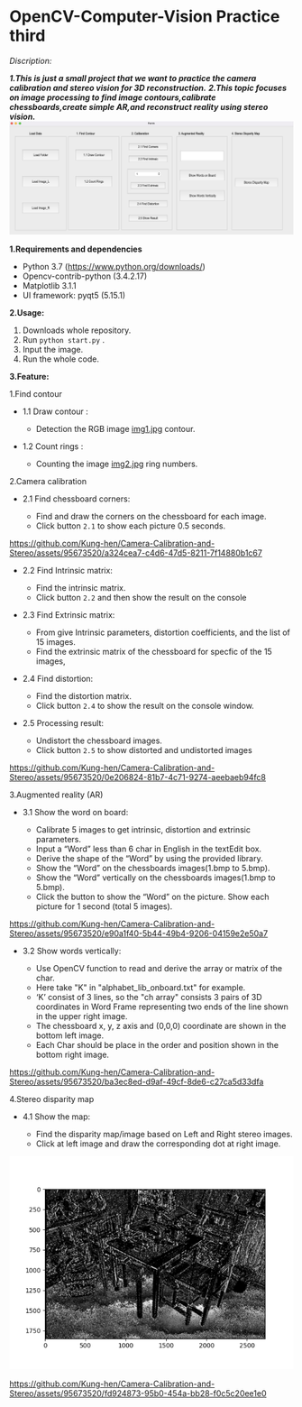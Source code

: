 # OpenCV-Computer-Vision Practice third


*Discription:*

***1.This is just a small project that we want to practice the camera calibration and stereo vision for 3D reconstruction.***
***2.This topic focuses on image processing to find image contours,calibrate chessboards,create simple AR,and reconstruct reality using stereo vision.***
![image](GUI.png)


**1.Requirements and dependencies**
  * Python 3.7 (https://www.python.org/downloads/)
  * Opencv-contrib-python (3.4.2.17)
  * Matplotlib 3.1.1
  * UI framework: pyqt5 (5.15.1)

**2.Usage:**

1. Downloads whole repository.
2. Run `python start.py` .
3. Input the image.
4. Run the whole code.

**3.Feature:**

1.Find contour

* 1.1 Draw contour :
  
    * Detection the RGB image [img1.jpg](Q1_Image/img1.jpg) contour.
      
* 1.2 Count rings :
  
    * Counting the image [img2.jpg](Q1_Image/img2.jpg) ring numbers.

2.Camera calibration

* 2.1 Find chessboard corners:
  
   * Find and draw the corners on the chessboard for each image.
   * Click button `2.1` to show each picture 0.5 seconds.

https://github.com/Kung-hen/Camera-Calibration-and-Stereo/assets/95673520/a324cea7-c4d6-47d5-8211-7f14880b1c67

* 2.2 Find Intrinsic matrix:
  
   * Find the intrinsic matrix.
   * Click button `2.2` and then show the result on the console 

* 2.3 Find Extrinsic matrix:
  
   * From give Intrinsic parameters, distortion coefficients, and the list of 15 images.
   * Find the extrinsic matrix of the chessboard for specfic of the 15 images, 

* 2.4 Find distortion:
  
   * Find the distortion matrix.
   * Click button `2.4` to show the result on the console window.

* 2.5 Processing result:
   
   * Undistort the chessboard images.
   * Click button `2.5` to show distorted and undistorted images


https://github.com/Kung-hen/Camera-Calibration-and-Stereo/assets/95673520/0e206824-81b7-4c71-9274-aeebaeb94fc8

3.Augmented reality (AR)

* 3.1 Show the word on board:
  
   * Calibrate 5 images to get intrinsic, distortion and extrinsic parameters.
   * Input a “Word” less than 6 char in English in the textEdit box.
   * Derive the shape of the “Word” by using the provided library.
   * Show the “Word” on the chessboards images(1.bmp to 5.bmp).
   * Show the “Word” vertically on the chessboards images(1.bmp to 5.bmp).
   * Click the button to show the “Word” on the picture. Show each picture for 1 second (total 5 images).

https://github.com/Kung-hen/Camera-Calibration-and-Stereo/assets/95673520/e90a1f40-5b44-49b4-9206-04159e2e50a7

* 3.2 Show words vertically:
  
   * Use OpenCV function to read and derive the array or matrix of the char.
   * Here take "K" in "alphabet_lib_onboard.txt" for example.
   * ‘K’ consist of 3 lines, so the "ch array" consists 3 pairs of 3D coordinates in Word Frame representing two ends of the line shown in the upper right image.
   * The chessboard x, y, z axis and (0,0,0) coordinate are shown in the bottom left image.
   * Each Char should be place in the order and position shown in the bottom right image.

https://github.com/Kung-hen/Camera-Calibration-and-Stereo/assets/95673520/ba3ec8ed-d9af-49cf-8de6-c27ca5d33dfa

4.Stereo disparity map

* 4.1 Show the map:
  
   * Find the disparity map/image based on Left and Right stereo images.
   * Click at left image and draw the corresponding dot at right image.

![image](4.1_disparity_map.png)

https://github.com/Kung-hen/Camera-Calibration-and-Stereo/assets/95673520/fd924873-95b0-454a-bb28-f0c5c20ee1e0


